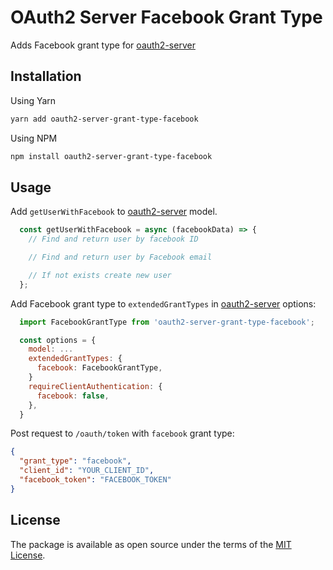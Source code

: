 # OAuth2 Server Facebook Grant Type

Adds Facebook grant type for [oauth2-server][oauth2-server]

## Installation

Using Yarn
```sh
yarn add oauth2-server-grant-type-facebook
```

Using NPM

```sh
npm install oauth2-server-grant-type-facebook
```

## Usage


Add `getUserWithFacebook` to [oauth2-server] model.

```js
  const getUserWithFacebook = async (facebookData) => {
    // Find and return user by facebook ID

    // Find and return user by Facebook email

    // If not exists create new user
  };
```

Add Facebook grant type to `extendedGrantTypes` in [oauth2-server] options:

```js
  import FacebookGrantType from 'oauth2-server-grant-type-facebook';

  const options = {
    model: ...
    extendedGrantTypes: {
      facebook: FacebookGrantType,
    }
    requireClientAuthentication: {
      facebook: false,
    },
  }
```

Post request to `/oauth/token` with `facebook` grant type:

```json
{
  "grant_type": "facebook",
  "client_id": "YOUR_CLIENT_ID",
  "facebook_token": "FACEBOOK_TOKEN"
}
```

## License

The package is available as open source under the terms of the [MIT License](https://opensource.org/licenses/MIT).

[oauth2-server]: https://github.com/oauthjs/node-oauth2-server
